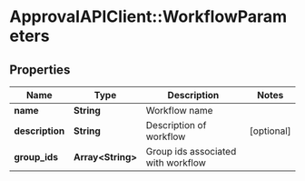 # ApprovalAPIClient::WorkflowParameters

## Properties
Name | Type | Description | Notes
------------ | ------------- | ------------- | -------------
**name** | **String** | Workflow name | 
**description** | **String** | Description of workflow | [optional] 
**group_ids** | **Array&lt;String&gt;** | Group ids associated with workflow | 


